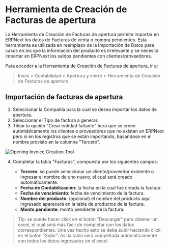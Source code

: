 <!-- add-breadcrumbs -->
# Herramienta de Creación de Facturas de apertura

La Herramienta de Creación de Facturas de apertura permite importar en ERPNext los datos de Facturas de venta o compra pendientes. Esta herramienta es utilizada en reemplazo de la Importación de Datos para casos en los que la información del producto es irrelevante y se necesita importar en ERPNext los saldos pendientes con clientes/proveedores.

Para acceder a la Herramienta de Creación de Facturas de apertura, ir a:
> Inicio > Contabilidad > Apertura y cierre > Herramienta de Creación de Facturas de apertura

## Importación de facturas de apertura
1. Seleccionar la Compañía para la cual se desea importar los datos de apertura.
1. Seleccionar el Tipo de factura a generar.
1. Tildar la opción "Crear entidad faltante" hará que se creen automáticamente los clientes o proveedores que no existan en ERPNext pero sí en los registros que se están importando, basándose en el nombre provisto en la columna "Tercero".

![Opening Invoice Creation Tool](/docs/assets/img/setup/opening-invoice-creation-tool.png)

4. Completar la tabla "Facturas", compuesta por los siguientes campos:

    * **Tercero**: se puede seleccionar un cliente/proveedor existente o ingresar el nombre de uno nuevo, el cual será creado automáticamente.
    * **Fecha de Contabilización**: la fecha en la cual fue creada la factura.
    * **Fecha de vencimiento**: fecha de vencimiento de la factura.
    * **Nombre del producto**: (opcional) el nombre del producto aquí ingresado aparecerá en la tabla de productos de la factura.
    * **Monto pendiente**: monto pendiente de la factura.

> Tip: se puede hacer click en el botón "Descargar" para obtener un excel, el cual será más fácil de completar con los datos correspondientes. Una vez hecho esto se debe subir haciendo click en el botón "Subir". Así la tabla será completada automáticamente con todos los datos ingresados en el excel.
